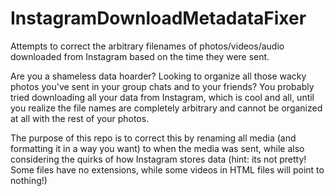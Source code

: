 # InstagramDownloadMetadataFixer
Attempts to correct the arbitrary filenames of photos/videos/audio downloaded from Instagram based on the time they were sent.

Are you a shameless data hoarder? Looking to organize all those wacky photos you've sent in your group chats and to your friends?
You probably tried downloading all your data from Instagram, which is cool and all, until you realize the file names are
completely arbitrary and cannot be organized at all with the rest of your photos.

The purpose of this repo is to correct this by renaming all media (and formatting it in a way you want) to when the media was sent, 
while also considering the quirks of how Instagram stores data (hint: its not pretty! Some files have no extensions, while some videos
in HTML files will point to nothing!)
